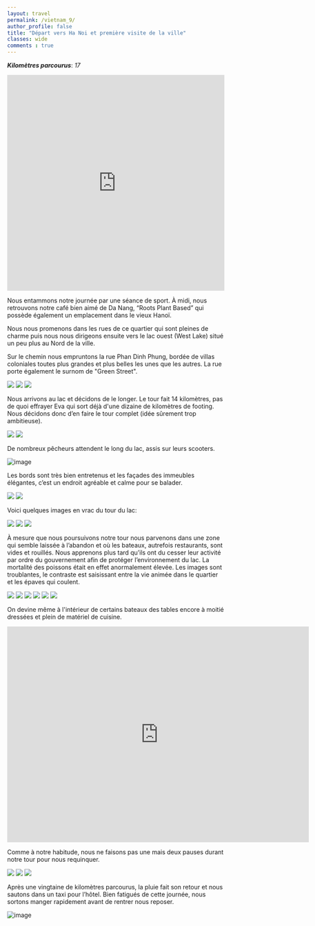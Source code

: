 ```yaml
---
layout: travel
permalink: /vietnam_9/
author_profile: false
title: "Départ vers Ha Noi et première visite de la ville"
classes: wide
comments : true
---
```


<!-- jQuery 1.8 or later, 33 KB -->
<script src="https://ajax.googleapis.com/ajax/libs/jquery/1.11.1/jquery.min.js"></script>

<!-- Fotorama from CDNJS, 19 KB -->
<link  href="https://cdnjs.cloudflare.com/ajax/libs/fotorama/4.6.4/fotorama.css" rel="stylesheet">
<script src="https://cdnjs.cloudflare.com/ajax/libs/fotorama/4.6.4/fotorama.js"></script>

***Kilomètres parcourus***: *17*

<iframe src="https://www.google.com/maps/d/u/0/embed?mid=11PtNyd1pYtsnx1rX4UirpZr0OX4wetK6" width="100%" height="500" frameBorder="0"></iframe>

<br>

Nous entammons notre journée par une séance de sport. À midi, nous retrouvons notre café bien aimé de Da Nang, “Roots Plant Based” qui possède également un emplacement dans le vieux Hanoï. 

Nous nous promenons dans les rues de ce quartier qui sont pleines de charme puis nous nous dirigeons ensuite vers le lac ouest (West Lake) situé un peu plus au Nord de la ville.

Sur le chemin nous empruntons la rue Phan Dinh Phung, bordée de villas coloniales toutes plus grandes et plus belles les unes que les autres. La rue porte également le surnom de "Green Street".

<div class="fotorama">
  <img src="https://drive.google.com/uc?id=1rH6xSXQ1W83y3R_X3DjwfeB_IetCPPmD">
  <img src="https://drive.google.com/uc?id=1abMrmzVgnTJPaDd2k_TS0H34OpMAFrp-">
  <img src="https://drive.google.com/uc?id=1zh1WJayILtO8lesbtlcl76ny8TyxSZ-J">
</div>

Nous arrivons au lac et décidons de le longer. Le tour fait 14 kilomètres, pas de quoi effrayer Eva qui sort déjà d'une dizaine de kilomètres de footing. Nous décidons donc d’en faire le tour complet (idée sûrement trop ambitieuse). 

<div class="fotorama">
  <img src="https://drive.google.com/uc?id=1pIr7IVpYaPRMGybEa6OWCSATTcdJMGDV">
  <img src="https://drive.google.com/uc?id=1HXw3Mxg9QhITmUkymuagmDEfi-Sd6u9H">
</div>

De nombreux pêcheurs attendent le long du lac, assis sur leurs scooters.

![image](https://drive.google.com/uc?id=1x9gt9VANvNvJUwDGGIPOW10gB380I0rA)

Les bords sont très bien entretenus et les façades des immeubles élégantes, c’est un endroit agréable et calme pour se balader.

<div class="fotorama">
  <img src="https://drive.google.com/uc?id=1f70ZvKmaOXSaufG15OnhxEURmUJmNbn_">
  <img src="https://drive.google.com/uc?id=13Pzk8ppRaOeYj_m9UDHuVRlwkIzf9VNi">
</div>

Voici quelques images en vrac du tour du lac:

<div class="fotorama">
  <img src="https://drive.google.com/uc?id=1uVAhiemrPKj8LX3bpzBYJu8uhJPBsee3">
  <img src="https://drive.google.com/uc?id=1YAiLdVozUGn2Oqvfk5P4rsgx48i4aK5c">
  <img src="https://drive.google.com/uc?id=1j4QHWUolGDfzUY6BEX_Wg86Q5gk9ev_m">
</div>

À mesure que nous poursuivons notre tour nous parvenons dans une zone qui semble laissée à l’abandon et où les bateaux, autrefois restaurants, sont vides et rouillés. Nous apprenons plus tard qu’ils ont du cesser leur activité par ordre du gouvernement afin de protéger l’environnement du lac. La mortalité des poissons était en effet anormalement élevée. Les images sont troublantes, le contraste est saisissant entre la vie animée dans le quartier et les épaves qui coulent. 

<div class="fotorama">
  <img src="https://drive.google.com/uc?id=1YBOF8dX21npc5Gf_PoNysSj3H6D1uKcd">
  <img src="https://drive.google.com/uc?id=1klxmvDcvD3tFq8Zgn6JUo7ChWdjF6iyR">
  <img src="https://drive.google.com/uc?id=11LrEMWJ7RKkGoxy-DdrKtMAnIXaxqBPn">
  <img src="https://drive.google.com/uc?id=1Nbnja0lKooknDKP8EtvGTfVephQsbYJS">
  <img src="https://drive.google.com/uc?id=1dMGLiM938TPsjkPCII6QVmDhXwdwUOp9">
  <img src="https://drive.google.com/uc?id=1Ab98CN5s-bat-RVunXsZ18wnaV3LVp0E">
</div>

On devine même à l'intérieur de certains bateaux des tables encore à moitié dressées et plein de matériel de cuisine.

<iframe width="700" height="500" src="https://www.youtube.com/embed/pOvvUbSLo_s" frameborder="0" allow="accelerometer; autoplay; encrypted-media; gyroscope; picture-in-picture" allowfullscreen></iframe>

<br>

Comme à notre habitude, nous ne faisons pas une mais deux pauses durant notre tour pour nous requinquer.

<div class="fotorama">
  <img src="https://drive.google.com/uc?id=125AbMaqtWSt9hS9KrSDNPClQTCB0LFHF">
  <img src="https://drive.google.com/uc?id=1MPQg1OxeN5Z-qO8Z-IcvSPAeifMbm7kb">
  <img src="https://drive.google.com/uc?id=1BpA6iE6X-WVxpEnEfAfLfbP-07CJbGBk">
</div>

Après une vingtaine de kilomètres parcourus, la pluie  fait son retour et nous sautons dans un taxi pour l’hôtel. Bien fatigués de cette journée, nous sortons manger rapidement avant de rentrer nous reposer. 

![image](https://drive.google.com/uc?id=1kZ7lJm9T1-WUAbBbzqip1fftY5Ndt5K0)